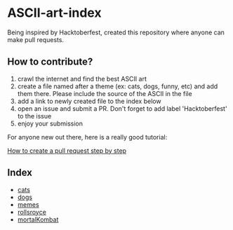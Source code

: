 # ASCII-art-index

Being inspired by Hacktoberfest, created this repository where anyone can make pull requests.

## How to contribute?

1. crawl the internet and find the best ASCII art
2. create a file named after a theme (ex: cats, dogs, funny, etc) and add them there. Please include the source of the ASCII in the file
3. add a link to newly created file to the index below
4. open an issue and submit a PR. Don't forget to add label 'Hacktoberfest' to the issue
5. enjoy your submission

For anyone new out there, here is a really good tutorial:

[How to create a pull request step by step](https://www.digitalocean.com/community/tutorials/how-to-create-a-pull-request-on-github)


## Index

- [cats](cats.md)
- [dogs](dogs.md)
- [memes](memes.md)
- [rollsroyce](rollsroyce.md)
- [mortalKombat](mortalKombat.md)

